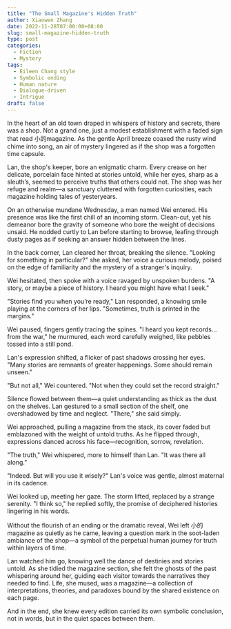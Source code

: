 ```yaml
---
title: "The Small Magazine's Hidden Truth"
author: Xiaowen Zhang
date: 2022-11-28T07:00:00+08:00
slug: small-magazine-hidden-truth
type: post
categories:
  - Fiction
  - Mystery
tags:
  - Eileen Chang style
  - Symbolic ending
  - Human nature
  - Dialogue-driven
  - Intrigue
draft: false
---
```


In the heart of an old town draped in whispers of history and secrets, there was a shop. Not a grand one, just a modest establishment with a faded sign that read 小的magazine. As the gentle April breeze coaxed the rusty wind chime into song, an air of mystery lingered as if the shop was a forgotten time capsule.

Lan, the shop's keeper, bore an enigmatic charm. Every crease on her delicate, porcelain face hinted at stories untold, while her eyes, sharp as a sleuth’s, seemed to perceive truths that others could not. The shop was her refuge and realm—a sanctuary cluttered with forgotten curiosities, each magazine holding tales of yesteryears.

On an otherwise mundane Wednesday, a man named Wei entered. His presence was like the first chill of an incoming storm. Clean-cut, yet his demeanor bore the gravity of someone who bore the weight of decisions unsaid. He nodded curtly to Lan before starting to browse, leafing through dusty pages as if seeking an answer hidden between the lines.

In the back corner, Lan cleared her throat, breaking the silence. "Looking for something in particular?" she asked, her voice a curious melody, poised on the edge of familiarity and the mystery of a stranger's inquiry.

Wei hesitated, then spoke with a voice ravaged by unspoken burdens. "A story, or maybe a piece of history. I heard you might have what I seek."

"Stories find you when you’re ready," Lan responded, a knowing smile playing at the corners of her lips. "Sometimes, truth is printed in the margins."

Wei paused, fingers gently tracing the spines. "I heard you kept records... from the war," he murmured, each word carefully weighed, like pebbles tossed into a still pond.

Lan's expression shifted, a flicker of past shadows crossing her eyes. "Many stories are remnants of greater happenings. Some should remain unseen."

"But not all," Wei countered. "Not when they could set the record straight."

Silence flowed between them—a quiet understanding as thick as the dust on the shelves. Lan gestured to a small section of the shelf, one overshadowed by time and neglect. "There," she said simply.

Wei approached, pulling a magazine from the stack, its cover faded but emblazoned with the weight of untold truths. As he flipped through, expressions danced across his face—recognition, sorrow, revelation.

"The truth," Wei whispered, more to himself than Lan. "It was there all along."

"Indeed. But will you use it wisely?" Lan's voice was gentle, almost maternal in its cadence.

Wei looked up, meeting her gaze. The storm lifted, replaced by a strange serenity. "I think so," he replied softly, the promise of deciphered histories lingering in his words.

Without the flourish of an ending or the dramatic reveal, Wei left 小的magazine as quietly as he came, leaving a question mark in the soot-laden ambiance of the shop—a symbol of the perpetual human journey for truth within layers of time.

Lan watched him go, knowing well the dance of destinies and stories untold. As she tidied the magazine section, she felt the ghosts of the past whispering around her, guiding each visitor towards the narratives they needed to find. Life, she mused, was a magazine—a collection of interpretations, theories, and paradoxes bound by the shared existence on each page.

And in the end, she knew every edition carried its own symbolic conclusion, not in words, but in the quiet spaces between them.
